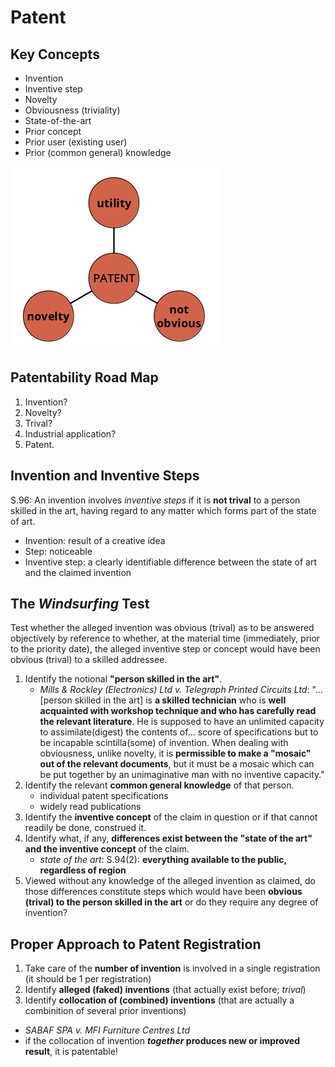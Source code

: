 # Patent

## Key Concepts

- Invention
- Inventive step
- Novelty
- Obviousness (triviality)
- State-of-the-art
- Prior concept
- Prior user (existing user)
- Prior (common general) knowledge

![Patent](./img/patent-trinity.png)

## Patentability Road Map

1. Invention?
2. Novelty?
3. Trival?
4. Industrial application?
5. Patent.

## Invention and Inventive Steps

S.96: An invention involves _inventive steps_ if it is **not trival** to a person skilled in the art, having regard to any matter which forms part of the state of art.

- Invention: result of a creative idea
- Step: noticeable
- Inventive step: a clearly identifiable difference between the state of art and the claimed invention

## The _Windsurfing_ Test

Test whether the alleged invention was obvious (trival) as to be answered objectively by reference to whether, at the material time (immediately, prior to the priority date), the alleged inventive step or concept would have been obvious (trival) to a skilled addressee.

1. Identify the notional **"person skilled in the art"**.
    - _Mills & Rockley (Electronics) Ltd v. Telegraph Printed Circuits Ltd_: "... [person skilled in the art] is **a skilled technician** who is **well acquainted with workshop technique and who has carefully read the relevant literature**. He is supposed to have an unlimited capacity to assimilate(digest) the contents of... score of specifications but to be incapable scintilla(some) of invention. When dealing with obviousness, unlike novelty, it is **permissible to make a "mosaic" out of the relevant documents**, but it must be a mosaic which can be put together by an unimaginative man with no inventive capacity."
2. Identify the relevant **common general knowledge** of that person.
    - individual patent specifications
    - widely read publications
3. Identify the **inventive concept** of the claim in question or if that cannot readily be done, construed it.
4. Identify what, if any, **differences exist between the "state of the art" and the inventive concept** of the claim.
    - _state of the art_: S.94(2): **everything available to the public, regardless of region**
5. Viewed without any knowledge of the alleged invention as claimed, do those differences constitute steps which would have been **obvious (trival) to the person skilled in the art** or do they require any degree of invention?

## Proper Approach to Patent Registration

1. Take care of the **number of invention** is involved in a single registration (it should be 1 per registration)
2. Identify **alleged (faked) inventions** (that actually exist before; _trival_)
3. Identify **collocation of (combined) inventions** (that are actually a combinition of several prior inventions)
  - _SABAF SPA v. MFI Furniture Centres Ltd_
  - if the collocation of invention **_together_ produces new or improved result**, it is patentable!

